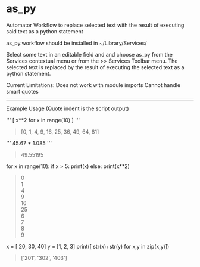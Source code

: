 as_py
=====

Automator Workflow to replace selected text with the result of executing said text as a python statement

as_py.workflow should be installed in ~/Library/Services/

Select some text in an editable field and and choose as_py from the Services contextual menu or
from the <application> >> Services Toolbar menu. The selected text is replaced by the result of executing 
the selected text as a python statement. 

Current Limitations:
Does not work with module imports
Cannot handle smart quotes

------------------------------------------------

Example Usage (Quote indent is the script output)

'''
[ x**2 for x in range(10) ]
'''
> [0, 1, 4, 9, 16, 25, 36, 49, 64, 81]

'''
45.67 * 1.085
'''
> 49.55195



for x in range(10):
    if x > 5: print(x)
    else: print(x**2)


> 0  
> 1  
> 4  
> 9  
> 16  
> 25  
> 6  
> 7  
> 8  
> 9  

x = [ 20, 30, 40]
y = [1, 2, 3]
print([ str(x)+str(y) for x,y in zip(x,y)])

> ['201', '302', '403']


